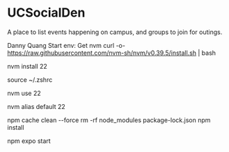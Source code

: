 # UCSocialDen
A place to list events happening on campus, and groups to join for outings.

Danny Quang
Start env: Get nvm
curl -o- https://raw.githubusercontent.com/nvm-sh/nvm/v0.39.5/install.sh | bash

nvm install 22

source ~/.zshrc

nvm use 22

nvm alias default 22

npm cache clean --force
rm -rf node_modules package-lock.json
npm install

npm expo start

